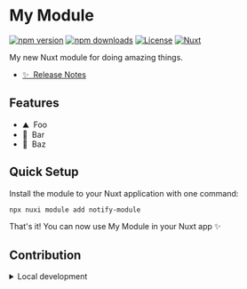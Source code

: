 <!--
Get your module up and running quickly.

Find and replace all on all files (CMD+SHIFT+F):
- Name: My Module
- Package name: notify-module
- Description: My new Nuxt module
-->

# My Module

[![npm version][npm-version-src]][npm-version-href]
[![npm downloads][npm-downloads-src]][npm-downloads-href]
[![License][license-src]][license-href]
[![Nuxt][nuxt-src]][nuxt-href]

My new Nuxt module for doing amazing things.

- [✨ &nbsp;Release Notes](/CHANGELOG.md)
<!-- - [🏀 Online playground](https://stackblitz.com/github/your-org/notify-module?file=playground%2Fapp.vue) -->
<!-- - [📖 &nbsp;Documentation](https://example.com) -->

## Features

<!-- Highlight some of the features your module provide here -->
- ⛰ &nbsp;Foo
- 🚠 &nbsp;Bar
- 🌲 &nbsp;Baz

## Quick Setup

Install the module to your Nuxt application with one command:

```bash
npx nuxi module add notify-module
```

That's it! You can now use My Module in your Nuxt app ✨


## Contribution

<details>
  <summary>Local development</summary>
  
  ```bash
  # Install dependencies
  npm install
  
  # Generate type stubs
  npm run dev:prepare
  
  # Develop with the playground
  npm run dev
  
  # Build the playground
  npm run dev:build
  
  # Run ESLint
  npm run lint
  
  # Run Vitest
  npm run test
  npm run test:watch
  
  # Release new version
  npm run release
  ```

</details>


<!-- Badges -->
[npm-version-src]: https://img.shields.io/npm/v/notify-module/latest.svg?style=flat&colorA=020420&colorB=00DC82
[npm-version-href]: https://npmjs.com/package/notify-module

[npm-downloads-src]: https://img.shields.io/npm/dm/notify-module.svg?style=flat&colorA=020420&colorB=00DC82
[npm-downloads-href]: https://npm.chart.dev/notify-module

[license-src]: https://img.shields.io/npm/l/notify-module.svg?style=flat&colorA=020420&colorB=00DC82
[license-href]: https://npmjs.com/package/notify-module

[nuxt-src]: https://img.shields.io/badge/Nuxt-020420?logo=nuxt.js
[nuxt-href]: https://nuxt.com
